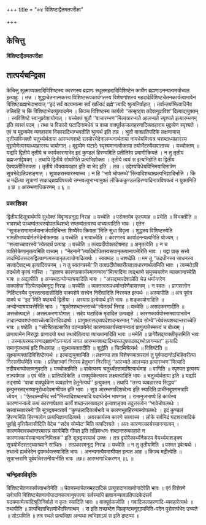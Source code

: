+++
title = "०४ विशिष्टाद्वैतमतपरीक्षा"

+++


## केचित्तु

**विशिष्टाद्वैतमतपरीक्षा**

## **तात्पर्यचन्द्रिका**

केचित्तु सूक्ष्माव्यक्तादिविशिष्टस्य कारणस्य ब्रह्मणः स्थूलमहदादिविशिष्टेन कार्येण ब्रह्मणाऽनन्यत्वमत्रोच्यत इत्याहुः । तन्न । शुद्धाचेतनात्मकस्य विशिष्टरूपकार्यगतस्य विशेषणांशस्य महदादेर्विशिष्टचेतनकार्यत्वाभावेन विशिष्टब्रह्माभेदाभावात् ‘‘इदं सर्वं यदयमात्मा सर्वं खल्विदं ब्रह्मे’’त्यादि श्रुत्यनिर्वाहात् । तर्वान्तर्यामित्वादिनैव तन्निर्वाहे च किं विशिष्टाभेदव्युत्पादनेन । किञ्च विशिष्टस्य कार्यत्वे ‘‘तत्सृष्ट्वा तदेवानुप्राविश’’दित्याद्ययुक्तम् । स्वविशिष्टे स्वानुप्रवेशायोगात् । यच्चेक्तं श्रुतौ ‘‘वाचारम्भण’’मित्यत्रारभ्यते आलभ्यते स्पृश्यते इत्यारम्भणम् इति व्यस्तं पदम् । तथा च विकारो घटादिनामधेयं च वाचा वाक्पूर्वकजलाहरणादिव्यवहाराय मृद्द्रव्येण स्पृश्यते । एवं च मृद्द्रव्यमेव व्यवहाराय विकारादिभाग्भवतीति श्रुत्यर्थ इति तन्न । श्रुतौ वाक्प्रातिपदिके लक्षणायास् तृतीयाविभक्तौ चतुर्थ्यर्थताया आरम्भणशब्दे रलयोरभेदेनालम्भनार्थताया नामधेयमित्यत्र चशब्दाध्याहारस्य मृद्द्रव्येणेत्यस्याध्याहारस्य चायोगात् । मृद्द्रव्येण घटादेः स्पृश्यमानत्वोक्तया तयोर्भेदस्यैवापाताच्च । यच्चोक्तम् ॥ यद्यपि द्वितीये तृतीये च कार्यकारणाभेद इदं कुण्डलं हिरण्यमिति प्रतीतिरेव प्रमाणीक्रियते । न तु तृतीयं ब्रह्मजगद्विषयम् । तथापि द्वितीये सोयमिति प्रत्यभिज्ञोक्ता । तृतीये त्वयं स इत्यभिज्ञेति वा द्वितीय ऐक्यप्रतीतिरुक्ता । तृतीये त्वैक्यव्यवहार इति वा भेद इति । तन्न । उद्देश्यविधेयविनिमयादिमात्रेण सूत्रभेदेऽतिप्रसङ्गात् । सूत्राक्षरास्वारस्याच्च । न हि ‘‘भावे चोपलब्धे’’रित्यादिशब्दात्प्रत्यभिज्ञादिर्भाति । किं च मद्रीत्या सूत्राणां साक्षाद्ब्रह्मविषयत्वे सम्भवत्युभाभ्यामुक्तं लौकिककुण्डलहिरण्यादिमात्रविषयत्वं न युक्तमिति ॥ छ ॥ आरम्भणाधिकरणम् ॥ ६ ॥

### **प्रकाशिका**

द्वितीयादिसूत्रार्थमपि सुधोक्तं विवृण्वन्ननूद्य निराह ॥ यच्चेति ॥ परोक्तमेव कृत्यमाह ॥ प्रभेति ॥ विभक्तीति ॥ भावशब्दे पञ्चम्यंतत्वस्योपलब्धिशब्दे सप्तम्यंतत्वस्य वाच्यत्वादिति भावः । एतेन ‘‘सूत्राक्षराणामार्जवानार्जवादिचिन्ता शिष्यैरेव क्रियता’’मिति सुधा विवृता । शुद्धस्य विशिष्टस्येति भामतीभाष्ययोर्मतभेदेनोक्तमाह ॥ यच्चेति ॥ भावाच्चेति ॥ कारणस्य कार्यादनन्यत्वमिति योज्यम् । ‘‘सत्त्वाच्चावरस्ये’’त्येतदर्थं प्रत्याह ॥ यच्चेति ॥ तत्वप्रदीपोक्तदोषमाह ॥ अनृतत्वेति ॥ न च व्यतिरेकेणानृतत्वमिति वाच्यम् । ‘‘नेहनाने’’त्यादिबोधितस्वरूपानृतत्वानापत्तेरिति भावः । यद्वा प्राक् सत्त्वे त्वदभिप्रेतसदसद्विलक्षणत्वरूपानृतत्वायोगादित्यर्थः । स्वयमाह ॥ चशब्देति ॥ मम तु ‘‘तदधीनस्य साधनस्य सत्त्वादेवाद्भ्य इत्यादिवचनम् । न तु स्वतन्त्रस्ये’’ति तत्वप्रदीपोक्तरीत्याऽवधारणार्थत्वमिति भावः । त्वन्मतेऽपि तदर्थत्वे कृत्यं नास्ति । ‘‘इतश्च कारणात्कार्यस्यानन्यत्व’’मित्यादिना त्वद्भाष्ये समुच्चयत्वेन व्याख्यानाच्चेति भावः ॥ अद्यापीति ॥ अन्यथाऽन्योन्याश्रयादिति भावः । ‘‘असद्य्वपदेशान्नेति चेन्न धर्मान्तरेण वाक्यशेषा’’दित्येतदर्थमनूद्य निराह ॥ यच्चेति ॥ व्यक्तत्वरूपधर्मान्तरेणैवासत्त्वम् । न स्वतः । प्रागसत्त्वेन निर्दिष्टस्यैव पुनस्तत्सदासीदिति वाक्यशेषे सत्त्वेन निर्देशादिति निरस्यत इत्यर्थः ॥ अस्यापीति ॥ अत्र पूर्वत्र वाक्ये च ‘‘इद’’मिति षष्ठ्यर्थे द्वितीया । अस्याग्र इत्येवार्थ इति भावः ॥ शङ्कायोगादिति ॥ अन्योन्याश्रयापत्तेरिति भावः । ‘‘युक्तेश्शब्दान्तराच्चे’’त्येतदर्थं निराह ॥ यच्चेति ॥ असदकरणादीति ॥ असन्नोत्पद्यते । असतःकरणायोगात् । सदेव घटादिकं मृदादित उत्पद्यते । कारणकार्ययोस्समवायाभावेन तादात्म्यावश्यंभावाच्चेत्यादिरादिपदार्थः । प्रागुक्तासद्य्वपदेशादन्यस्मात् ‘‘सदेव सोम्ये’’त्येवंरूपशब्दान्तराच्चेति भावः ॥ षष्ठेति ॥ ‘‘संवेष्टितप्रसारित पटन्यायेनेदं कारणात्कार्यस्यानन्यत्वं प्रागुत्पत्तेस्सत्त्वं च बोध्यम् । प्राणायामेन निरुद्धाः प्राणादयो यथा तथावेतित्वया व्याख्यानादिति भावः ॥ ममेति ॥ प्रागेवैतद्य्वक्तीकृतमिति भावः । तस्मात्परमकारणाद्ब्रह्मणोऽनन्यत्वं जगत आरम्भणशब्दादिभ्यस्तदुपपादयद्य्भोऽवगम्यत’’ इत्यादि रामानुजभाष्यं हृदि निधायाह ॥ सूक्ष्माव्यक्तादीति ॥ शुद्धेति ॥ चिदमिश्रेत्यर्थः ॥ विशिष्टेति ॥ सूक्ष्माव्यक्तादिविशिष्टेत्यर्थः ॥ इत्याद्ययुक्तमिति ॥ लक्षणया तत्र विशेषणमात्रपरत्वं तु पूर्वपादान्तेऽभिहितरीत्या निरसनीयमिति भावः । प्रतिज्ञाभागं निरस्य हेतुभागं निरसितुं ‘‘आरभ्यते आलभ्यत इत्यारम्भण’’मित्यादि तदीयभाष्योक्तमनुवदति ॥ यच्चोक्तमिति ॥ वाचेत्यस्य चतुर्थ्यंततामाश्रित्यार्थमाह ॥ वागिति ॥ स्पृश्यत इत्यस्य तात्पर्यमाह ॥ एवं चेति ॥ प्रातिपदिकेति ॥ वाक्पूर्वकेत्यस्य लक्ष्यत्वादिति भावः ॥ चतुर्थ्यर्थताया इति ॥ यद्यपि तद्भाष्ये ‘‘वाचा वाक्पूर्वकेण व्यवहारेण हेतुनेत्यर्थ’’ इत्युक्तम् । तथापि ‘‘तस्य व्यवहारस्य सिद्धय’’ इत्युत्तरतद्भाष्यानुरोधादेवमाश्रीयत इति भावः । सूत्र आरम्भणादिशब्देभ्य इति स्यादिति प्राचीनदूषणमत्रापि ध्येयम् । ‘‘ऐतदात्म्यमिदं सर्व’’मित्यादिशब्दस्यादि पदार्थत्वेन भाषणात् । रामानुजभाष्ये हि कार्यस्य कारणानन्यत्वे कथं कारणापेक्षया कार्ये शब्दान्तरव्यवहार इत्याशङ्क्य तदुत्तरत्वेन ‘‘भावेचोपलब्धेः । सत्त्वाच्चावरस्ये’’ति सूत्रद्वयमवतार्य ‘‘कुण्डलादिकार्यभावे च कारणभूतहिरण्यस्योपलब्धेः । इदं कुण्डलं हिरण्यमिति हिरण्यत्वेन प्रत्यभिज्ञानादित्यर्थः । अवरकार्यस्य कारणे सत्त्वाच्च । लोके सर्वमिदं घटशरावादिकं पूर्वाह्ने मृत्तिकैवासीदिति वेदेच ‘‘सदेव सोम्येद’’मिति व्यपदिश्यते । अतः कारणात्कार्यस्यानन्यत्वम् । कारणमेवावस्थान्तरमापन्नं कार्यमिति गीयत इति तन्निबन्धनः शब्दान्तरव्यवहारो न कारणात्कार्यस्यान्यत्वनिमित्तक’’ इति सूत्रद्वयस्यार्थ उक्तः । तत्र द्वयोरैकार्थ्येनैकस्य वैयर्थ्यमाशङ्क्य सूत्रयोर्भेदस्तद्य्वाख्याने साधितः । तत्प्रकारमनूद्य निराह ॥ यच्चेति ॥ न तु तृतीयमिति ॥ परमत इवेत्यर्थः । तथात्वे ह्यर्थभेदेन द्वयमर्थवत्स्यादिति भावः । अनन्यगत्यैवमाश्रीयत इत्यत आह ॥ किञ्च मद्रीत्येति ॥ सूत्रान्तराणि पूर्ववन्निरसनीयानीति भावः ॥छ॥ आरम्भणाधिकरणम् ॥६ ॥

### **चन्द्रिकाविवृतिः**

विशिष्टचेतनकार्यत्त्वाभावेनेति ॥ चेतनस्याचेतनमहदादिकं प्रत्युपादानत्वायोगादेवेति भावः ॥ एवं विशेषणे सर्वत्रापि विशिष्टचेतनत्वोपादानकत्वानुपपत्त्या सर्वस्यापि ब्रह्मानन्यत्वप्रतिपादकेदंसर्वं यदयमात्मेत्यादिश्रुतिनिर्वाहो न कृतः स्यादिति भावः ॥ वाक्पूर्वकजोति । गवादिजलाहरणादि-व्यवहारेत्यर्थः ॥ तथापीति ॥ प्रत्यभिज्ञाभिज्ञयोर्भेदस्त्वित्थम् । स इति तच्छब्देन विप्रकृष्टमनूद्यायमिति-पदेन पुरोवर्त्यभेद उच्यते ॥ सोऽयमिति ॥ तत्र स्थले प्रत्यभिज्ञा अन्यथा त्वभिज्ञाऽयं स इति द्रष्टव्या ॥

